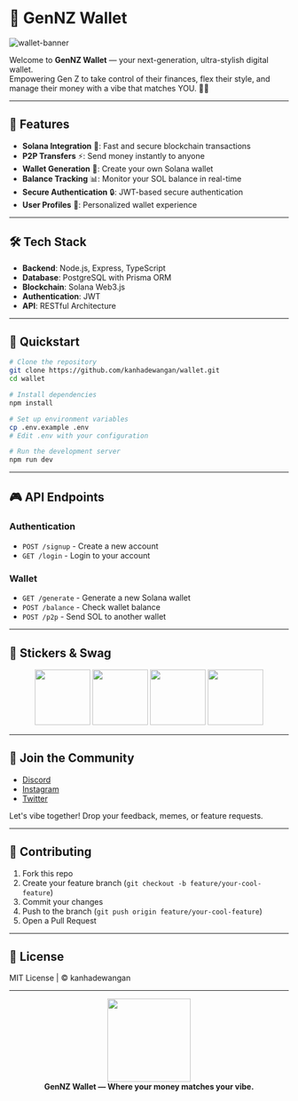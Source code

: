 # 🦄 GenNZ Wallet

![wallet-banner](https://media.giphy.com/media/3o7abB06u9bNzA8lu8/giphy.gif)

Welcome to **GenNZ Wallet** — your next-generation, ultra-stylish digital wallet.  
Empowering Gen Z to take control of their finances, flex their style, and manage their money with a vibe that matches YOU. 🚀✨

---

## 💎 Features

- **Solana Integration** 🌟: Fast and secure blockchain transactions
- **P2P Transfers** ⚡️: Send money instantly to anyone
- **Wallet Generation** 🔑: Create your own Solana wallet
- **Balance Tracking** 📊: Monitor your SOL balance in real-time
- **Secure Authentication** 🔒: JWT-based secure authentication
- **User Profiles** 👤: Personalized wallet experience

---

## 🛠️ Tech Stack

- **Backend**: Node.js, Express, TypeScript
- **Database**: PostgreSQL with Prisma ORM
- **Blockchain**: Solana Web3.js
- **Authentication**: JWT
- **API**: RESTful Architecture

---

## 🚀 Quickstart

```bash
# Clone the repository
git clone https://github.com/kanhadewangan/wallet.git
cd wallet

# Install dependencies
npm install

# Set up environment variables
cp .env.example .env
# Edit .env with your configuration

# Run the development server
npm run dev
```

---

## 🎮 API Endpoints

### Authentication
- `POST /signup` - Create a new account
- `GET /login` - Login to your account

### Wallet
- `GET /generate` - Generate a new Solana wallet
- `POST /balance` - Check wallet balance
- `POST /p2p` - Send SOL to another wallet

---

## 🎨 Stickers & Swag

<div align="center">
  <img src="https://media.giphy.com/media/3o7abB06u9bNzA8lu8/giphy.gif" width="100" />
  <img src="https://media.giphy.com/media/l0MYEqEzwMWFCg8rm/giphy.gif" width="100" />
  <img src="https://media.giphy.com/media/xT1XGNBg2QhzeQW2E0/giphy.gif" width="100" />
  <img src="https://media.giphy.com/media/QMkPpxPDYY0fu/giphy.gif" width="100" />
</div>

---

## 💬 Join the Community

- [Discord](https://discord.gg/yourinvite)  
- [Instagram](https://instagram.com/yourwalletapp)
- [Twitter](https://twitter.com/yourwalletapp)

Let's vibe together! Drop your feedback, memes, or feature requests.

---

## 👾 Contributing

1. Fork this repo
2. Create your feature branch (`git checkout -b feature/your-cool-feature`)
3. Commit your changes
4. Push to the branch (`git push origin feature/your-cool-feature`)
5. Open a Pull Request

---

## 🪩 License

MIT License | © kanhadewangan

---

<p align="center">
  <img src="https://media.giphy.com/media/QMkPpxPDYY0fu/giphy.gif" width="150" /><br>
  <b>GenNZ Wallet — Where your money matches your vibe.</b>
</p>
